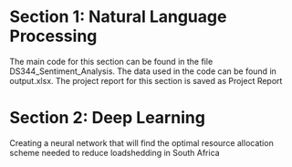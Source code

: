 # Section 1: Natural Language Processing
The main code for this section can be found in the file DS344_Sentiment_Analysis.  The data used in the code can be found in output.xlsx.  The project report for this section is saved as Project Report

# Section 2: Deep Learning
Creating a neural network that will find the optimal resource allocation scheme needed to reduce loadshedding in South Africa
